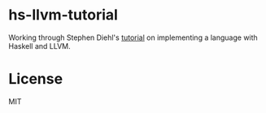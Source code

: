 # hs-llvm-tutorial

Working through Stephen Diehl's [tutorial](http://www.stephendiehl.com/llvm/) on implementing a language with Haskell and LLVM.

# License

MIT